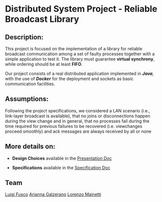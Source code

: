 # Distributed System Project - Reliable Broadcast Library

## Description:

This project is focused on the implementation of a library for reliable broadcast communication among a set of faulty processes together with a simple application to test it.
The library must guarantee **virtual synchrony**, while ordering should be at least **FIFO**.

Our project consists of a real distributed application implemented in ***Java***, with the use of ***Docker*** for the deployment and sockets as basic communication facilities.

## Assumptions: 

Following the project specifications, we considered a LAN scenario (i.e., link-layer broadcast is available), that no joins or disconnections happen during the view change and in general, that no processes fail during the time required for previous failures to be recovered (i.e. viewchanges proceed smoothly) and ack messages are always received by all or none

## More details on:

- **Design Choices** available in the [Presentation Doc](https://github.com/LorenzoMainetti/distributed-systems-project-2022-fusco-galzerano-mainetti/blob/main/docs/Presentation.pdf)

- **Specifications** available in the [Specification Doc](https://github.com/LorenzoMainetti/distributed-systems-project-2022-fusco-galzerano-mainetti/blob/main/docs/projects%20specification.pdf)


## Team

[Luigi Fusco](https://github.com/luigifusco) 
[Arianna Galzerano](https://github.com/arigalzi) 
[Lorenzo Mainetti](https://github.com/LorenzoMainetti)

